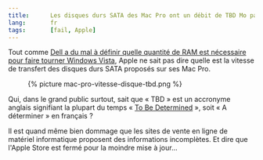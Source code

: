 ```yaml
--- 
title:      Les disques durs SATA des Mac Pro ont un débit de TBD Mo par seconde... hein? 
lang:       fr 
tags:       [fail, Apple]
---
```


Tout comme [Dell a du mal à définir quelle quantité de RAM est nécessaire pour faire tourner Windows Vista](/2008/01/pour-faire-tourner-vista-sur-un-ordinateur-dell-il-en-faut-de-la-ram.html), Apple ne sait pas dire quelle est la vitesse de transfert des disques durs SATA proposés sur ses Mac Pro.


<figure>
  {% picture mac-pro-vitesse-disque-tbd.png %}
</figure>


Qui, dans le grand public surtout, sait que « TBD » est un accronyme anglais signifiant la plupart du temps « [To Be Determined](http://en.wikipedia.org/wiki/To_be_determined) », soit « A déterminer » en français ?

Il est quand même bien dommage que les sites de vente en ligne de matériel informatique proposent des informations incomplètes. Et dire que l'Apple Store est fermé pour la moindre mise à jour...
